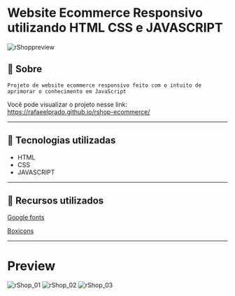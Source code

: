 # Website Ecommerce Responsivo utilizando HTML CSS e JAVASCRIPT    

![rShoppreview](https://user-images.githubusercontent.com/29392805/168713651-1ba05e6c-147e-4548-aedc-372fbfde6a12.gif)


## :scroll: Sobre
   
    Projeto de website ecommerce responsivo feito com o intuito de aprimorar o conhecimento em JavaScript
   
   Você pode visualizar o projeto nesse link: https://rafaeelprado.github.io/rshop-ecommerce/
   
---
   
## :rocket: Tecnologias utilizadas

- HTML
- CSS
- JAVASCRIPT 

---

## 🔖 Recursos utilizados

  <a href="https://fonts.google.com/">Google fonts<a/>

  <a href="https://boxicons.com/">Boxicons<a/>

---
     
# Preview

![rShop_01](https://user-images.githubusercontent.com/29392805/168711642-1a063c03-118f-4b16-9fec-46c4a72353be.png)
![rShop_02](https://user-images.githubusercontent.com/29392805/168709719-d5a3fc55-d3e3-4f4e-bf85-df63744eccd4.png)
![rShop_03](https://user-images.githubusercontent.com/29392805/168709793-53ba2a3b-fdef-4713-a069-1f9d7a97f73b.png)

